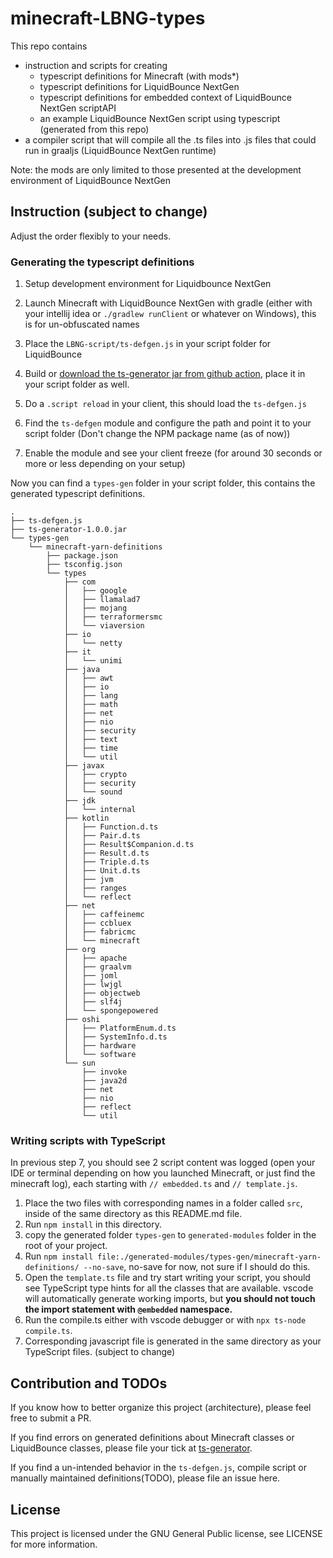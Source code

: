 # minecraft-LBNG-types

This repo contains 
- instruction and scripts for creating 
    - typescript definitions for Minecraft (with mods*)
    - typescript definitions for LiquidBounce NextGen
    - typescript definitions for embedded context of LiquidBounce NextGen scriptAPI
    - an example LiquidBounce NextGen script using typescript (generated from this repo)
- a compiler script that will compile all the .ts files into .js files that could run in graaljs (LiquidBounce NextGen runtime)

Note: the mods are only limited to those presented at the development environment of LiquidBounce NextGen

## Instruction (subject to change)

Adjust the order flexibly to your needs.

### Generating the typescript definitions

1. Setup development environment for Liquidbounce NextGen
2. Launch Minecraft with LiquidBounce NextGen with gradle (either with your intellij idea or `./gradlew runClient` or whatever on Windows), this is for un-obfuscated names
3. Place the `LBNG-script/ts-defgen.js` in your script folder for LiquidBounce
4. Build or [download the ts-generator jar from github action](https://github.com/commandblock2/ts-generator/actions), place it in your script folder as well.
5. Do a `.script reload` in your client, this should load the `ts-defgen.js`
6. Find the `ts-defgen` module and configure the path and point it to your script folder (Don't change the NPM package name (as of now))

7. Enable the module and see your client freeze (for around 30 seconds or more or less depending on your setup)

Now you can find a `types-gen` folder in your script folder, this contains the generated typescript definitions.
```
.
├── ts-defgen.js
├── ts-generator-1.0.0.jar
└── types-gen
    └── minecraft-yarn-definitions
        ├── package.json
        ├── tsconfig.json
        └── types
            ├── com
            │   ├── google
            │   ├── llamalad7
            │   ├── mojang
            │   ├── terraformersmc
            │   └── viaversion
            ├── io
            │   └── netty
            ├── it
            │   └── unimi
            ├── java
            │   ├── awt
            │   ├── io
            │   ├── lang
            │   ├── math
            │   ├── net
            │   ├── nio
            │   ├── security
            │   ├── text
            │   ├── time
            │   └── util
            ├── javax
            │   ├── crypto
            │   ├── security
            │   └── sound
            ├── jdk
            │   └── internal
            ├── kotlin
            │   ├── Function.d.ts
            │   ├── Pair.d.ts
            │   ├── Result$Companion.d.ts
            │   ├── Result.d.ts
            │   ├── Triple.d.ts
            │   ├── Unit.d.ts
            │   ├── jvm
            │   ├── ranges
            │   └── reflect
            ├── net
            │   ├── caffeinemc
            │   ├── ccbluex
            │   ├── fabricmc
            │   └── minecraft
            ├── org
            │   ├── apache
            │   ├── graalvm
            │   ├── joml
            │   ├── lwjgl
            │   ├── objectweb
            │   ├── slf4j
            │   └── spongepowered
            ├── oshi
            │   ├── PlatformEnum.d.ts
            │   ├── SystemInfo.d.ts
            │   ├── hardware
            │   └── software
            └── sun
                ├── invoke
                ├── java2d
                ├── net
                ├── nio
                ├── reflect
                └── util

```

### Writing scripts with TypeScript

In previous step 7, you should see 2 script content was logged (open your IDE or terminal depending on how you launched Minecraft, or just find the minecraft log), each starting with `// embedded.ts` and `// template.js`. 

1. Place the two files with corresponding names in a folder called `src`, inside of the same directory as this README.md file.
2. Run `npm install` in this directory.
3. copy the generated folder `types-gen` to `generated-modules` folder in the root of your project.
4. Run `npm install file:./generated-modules/types-gen/minecraft-yarn-definitions/ --no-save`, no-save for now, not sure if I should do this.
5. Open the `template.ts` file and try start writing your script, you should see TypeScript type hints for all the classes that are available. vscode will automatically generate working imports, but **you should not touch the import statement with `@embedded` namespace.**
6. Run the compile.ts either with vscode debugger or with `npx ts-node compile.ts`. 
7. Corresponding javascript file is generated in the same directory as your TypeScript files. (subject to change)


## Contribution and TODOs

If you know how to better organize this project (architecture), please feel free to submit a PR.

If you find errors on generated definitions about Minecraft classes or LiquidBounce classes, please file your tick at [ts-generator](https://github.com/commandblock2/ts-generator/issues).

If you find a un-intended behavior in the `ts-defgen.js`, compile script or manually maintained definitions(TODO), please file an issue here.


## License

This project is licensed under the GNU General Public license, see LICENSE for more information.